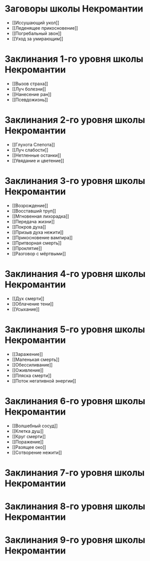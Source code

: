 # Заговоры школы Некромантии
- [[Иссушающий укол]]
- [[Леденящее прикосновение]]
- [[Погребальный звон]]
- [[Уход за умирающим]]
# Заклинания 1-го уровня школы Некромантии
- [[Вызов страха]]
- [[Луч болезни]]
- [[Нанесение ран]]
- [[Псевдожизнь]]
# Заклинания 2-го уровня школы Некромантии
- [[Глухота Слепота]]
- [[Луч слабости]]
- [[Нетленные останки]]
- [[Увядание и цветение]]
# Заклинания 3-го уровня школы Некромантии
- [[Возрождение]]
- [[Восставший труп]]
- [[Мгновенная лихорадка]]
- [[Передача жизни]]
- [[Покров духа]]
- [[Призыв духа нежити]]
- [[Прикосновение вампира]]
- [[Притворная смерть]]
- [[Проклятие]]
- [[Разговор с мёртвыми]]
# Заклинания 4-го уровня школы Некромантии
- [[Дух смерти]]
- [[Облачение тени]]
- [[Усыхание]]
# Заклинания 5-го уровня школы Некромантии
- [[Заражение]]
- [[Маленькая смерть]]
- [[Обессиливание]]
- [[Оживление]]
- [[Пляска смерти]]
- [[Поток негативной энергии]]
# Заклинания 6-го уровня школы Некромантии
- [[Волшебный сосуд]]
- [[Клетка душ]]
- [[Круг смерти]]
- [[Поражение]]
- [[Разящее око]]
- [[Сотворение нежити]]
# Заклинания 7-го уровня школы Некромантии
# Заклинания 8-го уровня школы Некромантии
# Заклинания 9-го уровня школы Некромантии
